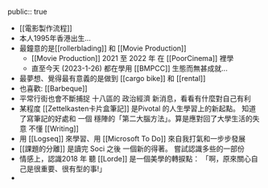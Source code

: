 public:: true

- [[電影製作流程]]
- 本人1995年香港出生...
- 最鐘意的是[[rollerblading]] 和 [[Movie Production]]
	- [[Movie Production]]  2021 至 2022 年 在 [[PoorCinema]] 裡學
	- 直至今天 (2023-1-26) 都在學用 [[BMPCC]] 生態而無甚成就...
- 最夢想、覺得最有意義的是做到 [[cargo bike]] 和 [[rental]]
- 也喜歡: [[Barbeque]]
- 平常行街也會不斷捕捉 十八區的 政治經濟 新消息，看看有什麼對自己有利
- 某程度 [[Zettelkasten卡片盒筆記]] 是Pivotal 的人生學習上的新起點。 知道了寫筆記的好處和 一個 穩陣的「第二大腦方法」。算是應對回了大學生活的失意 不懂 [[Writing]]
- 用 [[Logseq]] 來學習、用 [[Microsoft To Do]] 來自我打氣和一步步發展
- [[課題的分離]] 是讀完 Soci 之後 一個新的得著。 嘗試認識多些的一部份
- 情感上，認識2018 年 聽 [[Lorde]] 是一個美學的轉捩點： 「啊，原來關心自己是很重要、很有型的事!」
-